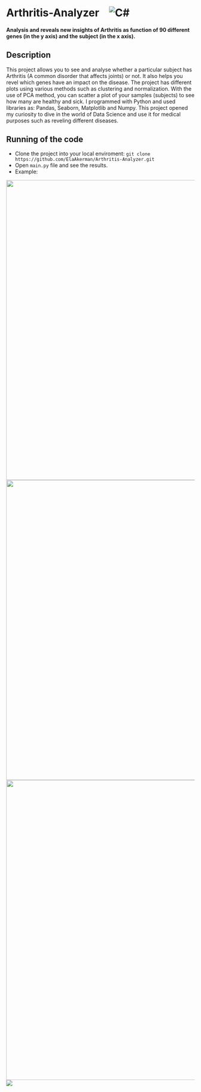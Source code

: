 # Arthritis-Analyzer   &nbsp;&nbsp; <img alt="C#" src="https://img.shields.io/badge/Python-3776AB?style=for-the-badge&logo=python&logoColor=white">

#### Analysis and reveals new insights of Arthritis as function of 90 different genes (in the y axis) and the subject (in the x axis).

## Description
This project allows you to see and analyse whether a particular subject has Arthritis (A common disorder that affects joints) or not. It also helps you revel which genes have an impact on the disease.
The project has different plots using various methods such as clustering and normalization. 
With the use of PCA method, you can scatter a plot of your samples (subjects) to see how many are healthy and sick.
I programmed with Python and used libraries as: Pandas, Seaborn, Matplotlib and Numpy.
This project opened my curiosity to dive in the world of Data Science and use it for medical purposes such as reveling different diseases.

## Running of the code
* Clone the project into your local enviroment: `git clone https://github.com/ElaAkerman/Arthritis-Analyzer.git`
* Open `main.py` file and see the results. 
* Example:

<img src="https://user-images.githubusercontent.com/109478133/179419516-eef86774-3f8a-4d34-9bd9-794b5d84f7ca.png" width="800">
<img src="https://user-images.githubusercontent.com/109478133/179419548-c73e1557-08d2-46bd-9b6d-76f812e87c45.png" width="800">
<img src="https://user-images.githubusercontent.com/109478133/179419573-76928565-6a5d-44b6-9a31-a204845a90d4.png" width="800">
<img src="https://user-images.githubusercontent.com/109478133/179419590-35676911-ce16-45a5-88b5-27803fc424ea.png">

